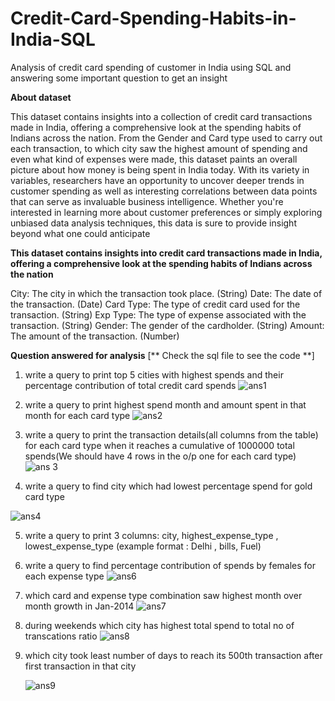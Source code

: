 # Credit-Card-Spending-Habits-in-India-SQL
Analysis of credit card spending of customer in India using SQL and answering some important question to get an insight

**About dataset**

This dataset contains insights into a collection of credit card transactions made in India, offering a comprehensive look at the spending habits of Indians across the nation. From the Gender and Card type used to carry out each transaction, to which city saw the highest amount of spending and even what kind of expenses were made, this dataset paints an overall picture about how money is being spent in India today. With its variety in variables, researchers have an opportunity to uncover deeper trends in customer spending as well as interesting correlations between data points that can serve as invaluable business intelligence. Whether you're interested in learning more about customer preferences or simply exploring unbiased data analysis techniques, this data is sure to provide insight beyond what one could anticipate

**This dataset contains insights into credit card transactions made in India, offering a comprehensive look at the spending habits of Indians across the nation**

City: The city in which the transaction took place. (String)
Date: The date of the transaction. (Date)
Card Type: The type of credit card used for the transaction. (String)
Exp Type: The type of expense associated with the transaction. (String)
Gender: The gender of the cardholder. (String)
Amount: The amount of the transaction. (Number)

**Question answered for analysis**  [** Check the sql file to see the code **]

1. write a query to print top 5 cities with highest spends and their percentage contribution of total credit card spends 
   ![ans1](https://github.com/rohit951994/Credit-Card-Spending-Habits-in-India-SQL/assets/72706872/55eaebdb-25b6-45ee-9c26-d264144a4cfe)

2. write a query to print highest spend month and amount spent in that month for each card type
   ![ans2](https://github.com/rohit951994/Credit-Card-Spending-Habits-in-India-SQL/assets/72706872/49bdd34b-bf64-41c5-8e15-cf77d1b91321)

3. write a query to print the transaction details(all columns from the table) for each card type when
   it reaches a cumulative of 1000000 total spends(We should have 4 rows in the o/p one for each card type)
   ![ans 3](https://github.com/rohit951994/Credit-Card-Spending-Habits-in-India-SQL/assets/72706872/847189c3-876a-4c3c-b421-c4976545d6ad)

4. write a query to find city which had lowest percentage spend for gold card type
  
  ![ans4](https://github.com/rohit951994/Credit-Card-Spending-Habits-in-India-SQL/assets/72706872/1692c5ab-a56a-4f2e-90d2-52da67b4a762)

5. write a query to print 3 columns: city, highest_expense_type , lowest_expense_type (example format : Delhi , bills, Fuel)

6. write a query to find percentage contribution of spends by females for each expense type
   ![ans6](https://github.com/rohit951994/Credit-Card-Spending-Habits-in-India-SQL/assets/72706872/77d2328e-7e25-4571-bdeb-61f3ca1e9278)

7. which card and expense type combination saw highest month over month growth in Jan-2014
   ![ans7](https://github.com/rohit951994/Credit-Card-Spending-Habits-in-India-SQL/assets/72706872/4e8c4369-3840-47a1-9550-449bdef3cfb1)

8. during weekends which city has highest total spend to total no of transcations ratio 
   ![ans8](https://github.com/rohit951994/Credit-Card-Spending-Habits-in-India-SQL/assets/72706872/ff60e474-ab96-4d58-9af0-b0d79e253e1f)

9. which city took least number of days to reach its 500th transaction after first transaction in that city
   
   ![ans9](https://github.com/rohit951994/Credit-Card-Spending-Habits-in-India-SQL/assets/72706872/ad24d3ef-e573-4340-bb9d-d6c034b718cc)
